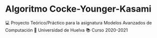 # Algoritmo Cocke-Younger-Kasami
:computer: Proyecto Teórico/Práctico para la asignatura Modelos Avanzados de Computación
:school: Universidad de Huelva
:books: Curso 2020-2021
